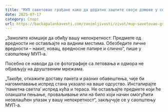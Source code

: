 ```yaml
---
title: "МУП саветовао грађане како да додатно заштите своје домове у сезони годишњих одмора"
date: 2025-07-17
category: Спорт
url: https://backapalankavesti.com/zanimljivosti/zivot/mup-savetovao-gradjane-kako-da-dodatno-zastite-svoje-domove-u-sezoni-godisnjih-odmora/
---
```


„Замолите комшије да обиђу вашу непокретност. Предмете од вредности не остављајте на видним местима. Обезбедите личне вредности – накит, новац, вредносне папире и слично“, пише у саопштењу МУП-а.

Посебно се наводи да се фотографије са летовања и одмора не објављују на друштвеним мрежама.

„Такође, откажите доставу пакета и разних обавештења, чије би нагомилавање испред стана указало на ваше одсуство. Инсталирајте ‘паметна светла’ испред кућа и тераса. Не остављајте предмете који ће олакшати пењање, проваљивање или на било који начин омогућити неовлашћен улазак у вашу непокретност“, закључује се у саопштењу МУП-а.
